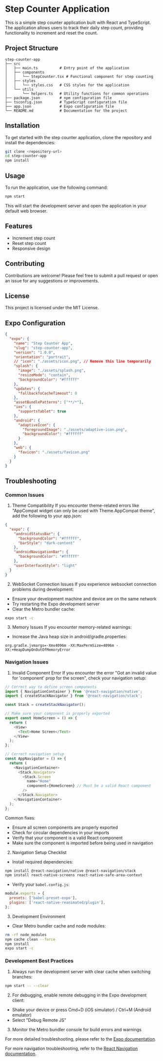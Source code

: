# Step Counter Application

This is a simple step counter application built with React and TypeScript. The application allows users to track their daily step count, providing functionality to increment and reset the count.

## Project Structure

```
step-counter-app
├── src
│   ├── main.ts          # Entry point of the application
│   ├── components
│   │   └── StepCounter.tsx # Functional component for step counting
│   ├── styles
│   │   └── styles.css   # CSS styles for the application
│   └── utils
│       └── helpers.ts   # Utility functions for common operations
├── package.json         # npm configuration file
├── tsconfig.json        # TypeScript configuration file
├── app.json             # Expo configuration file
└── README.md            # Documentation for the project
```

## Installation

To get started with the step counter application, clone the repository and install the dependencies:

```bash
git clone <repository-url>
cd step-counter-app
npm install
```

## Usage

To run the application, use the following command:

```bash
npm start
```

This will start the development server and open the application in your default web browser.

## Features

- Increment step count
- Reset step count
- Responsive design

## Contributing

Contributions are welcome! Please feel free to submit a pull request or open an issue for any suggestions or improvements.

## License

This project is licensed under the MIT License.

## Expo Configuration

```json
{
  "expo": {
    "name": "Step Counter App",
    "slug": "step-counter-app",
    "version": "1.0.0",
    "orientation": "portrait",
    // "icon": "./assets/icon.png", // Remove this line temporarily
    "splash": {
      "image": "./assets/splash.png",
      "resizeMode": "contain",
      "backgroundColor": "#ffffff"
    },
    "updates": {
      "fallbackToCacheTimeout": 0
    },
    "assetBundlePatterns": ["**/*"],
    "ios": {
      "supportsTablet": true
    },
    "android": {
      "adaptiveIcon": {
        "foregroundImage": "./assets/adaptive-icon.png",
        "backgroundColor": "#ffffff"
      }
    },
    "web": {
      "favicon": "./assets/favicon.png"
    }
  }
}
```

## Troubleshooting

### Common Issues

1. Theme Compatibility
If you encounter theme-related errors like "AppCompat widget can only be used with Theme.AppCompat theme", add the following to your app.json:

```json
{
  "expo": {
    "androidStatusBar": {
      "backgroundColor": "#ffffff",
      "barStyle": "dark-content"
    },
    "androidNavigationBar": {
      "backgroundColor": "#ffffff"
    },
    "userInterfaceStyle": "light"
  }
}
```

2. WebSocket Connection Issues
If you experience websocket connection problems during development:
- Ensure your development machine and device are on the same network
- Try restarting the Expo development server
- Clear the Metro bundler cache:
```bash
expo start -c
```

3. Memory Issues
If you encounter memory-related warnings:
- Increase the Java heap size in android/gradle.properties:
```properties
org.gradle.jvmargs=-Xmx4096m -XX:MaxPermSize=4096m -XX:+HeapDumpOnOutOfMemoryError
```

### Navigation Issues

1. Invalid Component Error
If you encounter the error "Got an invalid value for 'component' prop for the screen", check your navigation setup:

```typescript
// Correct way to define screen components
import { NavigationContainer } from '@react-navigation/native';
import { createStackNavigator } from '@react-navigation/stack';

const Stack = createStackNavigator();

// Make sure your component is properly exported
export const HomeScreen = () => {
  return (
    <View>
      <Text>Home Screen</Text>
    </View>
  );
};

// Correct navigation setup
const AppNavigator = () => {
  return (
    <NavigationContainer>
      <Stack.Navigator>
        <Stack.Screen 
          name="Home" 
          component={HomeScreen} // Must be a valid React component
        />
      </Stack.Navigator>
    </NavigationContainer>
  );
};
```

Common fixes:
- Ensure all screen components are properly exported
- Check for circular dependencies in your imports
- Verify that your component is a valid React component
- Make sure the component is imported before being used in navigation

2. Navigation Setup Checklist
- Install required dependencies:
```bash
npm install @react-navigation/native @react-navigation/stack
npm install react-native-screens react-native-safe-area-context
```

- Verify your `babel.config.js`:
```javascript
module.exports = {
  presets: ['babel-preset-expo'],
  plugins: ['react-native-reanimated/plugin'],
};
```

3. Development Environment
- Clear Metro bundler cache and node modules:
```bash
rm -rf node_modules
npm cache clean --force
npm install
expo start -c
```

### Development Best Practices

1. Always run the development server with clear cache when switching branches:
```bash
npm start -- --clear
```

2. For debugging, enable remote debugging in the Expo development client:
- Shake your device or press Cmd+D (iOS simulator) / Ctrl+M (Android emulator)
- Select "Debug Remote JS"

3. Monitor the Metro bundler console for build errors and warnings

For more detailed troubleshooting, please refer to the [Expo documentation](https://docs.expo.dev/troubleshooting/debugging/).

For more navigation troubleshooting, refer to the [React Navigation documentation](https://reactnavigation.org/docs/troubleshooting/).
